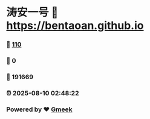 # 涛安一号 :link: https://bentaoan.github.io 
### :page_facing_up: [110](https://bentaoan.github.io/tag.html) 
### :speech_balloon: 0 
### :hibiscus: 191669 
### :alarm_clock: 2025-08-10 02:48:22 
### Powered by :heart: [Gmeek](https://github.com/Meekdai/Gmeek)
